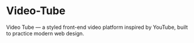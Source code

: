 # Video-Tube
Video Tube — a styled front-end video platform inspired by YouTube, built to practice modern web design.
